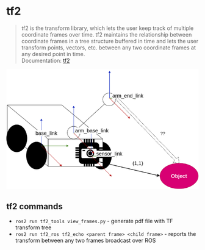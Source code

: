 # tf2
> tf2 is the transform library, which lets the user keep track of multiple coordinate frames over time. tf2 maintains the
> relationship between coordinate frames in a tree structure buffered in time and lets the user transform points, vectors, 
> etc. between any two coordinate frames at any desired point in time.  
> Documentation: [tf2](https://docs.ros.org/en/iron/Concepts/Intermediate/About-Tf2.html?highlight=tf2)

![tf2](images/AMR_tf2.png)

## tf2 commands 

- `ros2 run tf2_tools view_frames.py` - generate pdf file with TF transform tree
- `ros2 run tf2_ros tf2_echo <parent frame> <child frame>` - reports the transform between any two frames broadcast over ROS